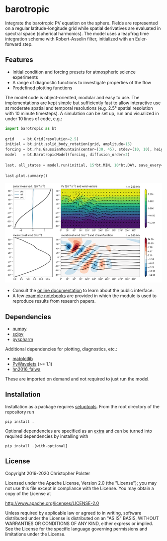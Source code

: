 # barotropic

Integrate the barotropic PV equation on the sphere.
Fields are represented on a regular latitude-longitude grid while spatial derivatives are evaluated in spectral space (spherical harmonics).
The model uses a leapfrog time integration scheme with Robert-Asselin filter, initialized with an Euler-forward step.


## Features

- Initial condition and forcing presets for atmospheric science experiments
- A range of diagnostic functions to investigate properties of the flow
- Predefined plotting functions

The model code is object-oriented, modular and easy to use.
The implementations are kept simple but sufficiently fast to allow interactive use at moderate spatial and temporal resolutions (e.g. 2.5° spatial resolution with 10 minute timesteps).
A simulation can be set up, run and visualized in under 10 lines of code, e.g.:

```python
import barotropic as bt

grid    = bt.Grid(resolution=2.5)
initial = bt.init.solid_body_rotation(grid, amplitude=15)
forcing = bt.rhs.GaussianMountain(center=(30, 45), stdev=(10, 10), height=2000)
model   = bt.BarotropicModel(forcing, diffusion_order=2)

last, all_states = model.run(initial, 15*bt.MIN, 10*bt.DAY, save_every=6*bt.HOUR)

last.plot.summary()
```

![example of the summary plot preset](examples/example-summary-plot.png)

- Consult the [online documentation](https://chpolste.github.io/barotropic/docs/barotropic) to learn about the public interface.
- A few [example notebooks](examples) are provided in which the module is used to reproduce results from research papers.


## Dependencies

- [numpy](https://github.com/numpy/numpy)
- [scipy](https://github.com/scipy/scipy)
- [pyspharm](https://github.com/jswhit/pyspharm)

Additional dependencies for plotting, diagnostics, etc.:

- [matplotlib](https://github.com/matplotlib/matplotlib)
- [PyWavelets](https://github.com/PyWavelets/pywt) (>= 1.1)
- [hn2016_falwa](https://github.com/csyhuang/hn2016_falwa)

These are imported on demand and not required to just run the model.


## Installation

Installation as a package requires [setuptools](https://pypi.org/project/setuptools/).
From the root directory of the repository run

    pip install .

Optional dependencies are specified as an [extra](https://setuptools.readthedocs.io/en/latest/setuptools.html#declaring-extras-optional-features-with-their-own-dependencies) and can be turned into required dependencies by installing with

    pip install .[with-optional]


## License

Copyright 2019-2020 Christopher Polster

Licensed under the Apache License, Version 2.0 (the "License");
you may not use this file except in compliance with the License.
You may obtain a copy of the License at

http://www.apache.org/licenses/LICENSE-2.0

Unless required by applicable law or agreed to in writing, software
distributed under the License is distributed on an "AS IS" BASIS,
WITHOUT WARRANTIES OR CONDITIONS OF ANY KIND, either express or implied.
See the License for the specific language governing permissions and
limitations under the License.

